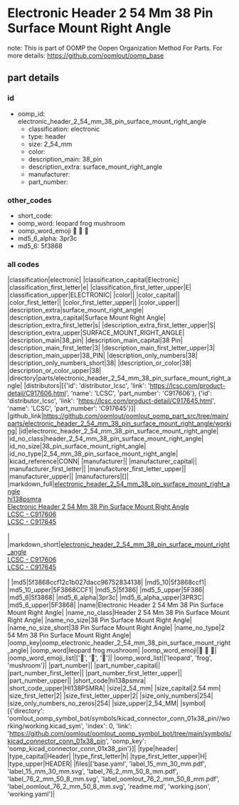 # Electronic Header 2 54 Mm 38 Pin Surface Mount Right Angle  

note: This is part of OOMP the Oopen Organization Method For Parts. For more details: https://github.com/oomlout/oomp_base

##  part details





### id
* oomp_id: electronic_header_2_54_mm_38_pin_surface_mount_right_angle
  * classification: electronic
  * type: header
  * size: 2_54_mm
  * color: 
  * description_main: 38_pin
  * description_extra: surface_mount_right_angle
  * manufacturer: 
  * part_number: 

### other_codes
* short_code: 
* oomp_word: leopard frog mushroom
* oomp_word_emoji :leopard: :frog: :mushroom:
* md5_6_alpha: 3pr3c
* md5_6: 5f3868

### all codes 
|classification|electronic|
|classification_capital|Electronic|
|classification_first_letter|e|
|classification_first_letter_upper|E|
|classification_upper|ELECTRONIC|
|color||
|color_capital||
|color_first_letter||
|color_first_letter_upper||
|color_upper||
|description_extra|surface_mount_right_angle|
|description_extra_capital|Surface Mount Right Angle|
|description_extra_first_letter|s|
|description_extra_first_letter_upper|S|
|description_extra_upper|SURFACE_MOUNT_RIGHT_ANGLE|
|description_main|38_pin|
|description_main_capital|38 Pin|
|description_main_first_letter|3|
|description_main_first_letter_upper|3|
|description_main_upper|38_PIN|
|description_only_numbers|38|
|description_only_numbers_short|38|
|description_or_color|38|
|description_or_color_upper|38|
|directory|parts/electronic_header_2_54_mm_38_pin_surface_mount_right_angle|
|distributors|[{'id': 'distributor_lcsc', 'link': 'https://lcsc.com/product-detail/C917606.html', 'name': 'LCSC', 'part_number': 'C917606'}, {'id': 'distributor_lcsc', 'link': 'https://lcsc.com/product-detail/C917645.html', 'name': 'LCSC', 'part_number': 'C917645'}]|
|github_link|https://github.com/oomlout/oomlout_oomp_part_src/tree/main/parts/electronic_header_2_54_mm_38_pin_surface_mount_right_angle/working|
|id|electronic_header_2_54_mm_38_pin_surface_mount_right_angle|
|id_no_class|header_2_54_mm_38_pin_surface_mount_right_angle|
|id_no_size|38_pin_surface_mount_right_angle|
|id_no_type|2_54_mm_38_pin_surface_mount_right_angle|
|kicad_reference|CONN|
|manufacturer||
|manufacturer_capital||
|manufacturer_first_letter||
|manufacturer_first_letter_upper||
|manufacturer_upper||
|manufacturers|[]|
|markdown_full|[electronic_header_2_54_mm_38_pin_surface_mount_right_angle](https://github.com/oomlout/oomlout_oomp_part_src/tree/main/parts/electronic_header_2_54_mm_38_pin_surface_mount_right_angle/working)<br>[hi138psmra](https://github.com/oomlout/oomlout_oomp_part_src/tree/main/parts/electronic_header_2_54_mm_38_pin_surface_mount_right_angle/working)<br>[Electronic Header 2 54 Mm 38 Pin Surface Mount Right Angle](https://github.com/oomlout/oomlout_oomp_part_src/tree/main/parts/electronic_header_2_54_mm_38_pin_surface_mount_right_angle/working)<br>[LCSC - C917606<br>](https://lcsc.com/product-detail/C917606.html)[LCSC - C917645<br>](https://lcsc.com/product-detail/C917645.html)<br>|
|markdown_short|[electronic_header_2_54_mm_38_pin_surface_mount_right_angle](https://github.com/oomlout/oomlout_oomp_part_src/tree/main/parts/electronic_header_2_54_mm_38_pin_surface_mount_right_angle/working)<br>[LCSC - C917606<br>](https://lcsc.com/product-detail/C917606.html)[LCSC - C917645<br>](https://lcsc.com/product-detail/C917645.html)<br>|
|md5|5f3868ccf12c1b027dacc96752834138|
|md5_10|5f3868ccf1|
|md5_10_upper|5F3868CCF1|
|md5_5|5f386|
|md5_5_upper|5F386|
|md5_6|5f3868|
|md5_6_alpha|3pr3c|
|md5_6_alpha_upper|3PR3C|
|md5_6_upper|5F3868|
|name|Electronic Header 2 54 Mm 38 Pin Surface Mount Right Angle|
|name_no_class|Header 2 54 Mm 38 Pin Surface Mount Right Angle|
|name_no_size|38 Pin Surface Mount Right Angle|
|name_no_size_short|38 Pin Surface Mount Right Angle|
|name_no_type|2 54 Mm 38 Pin Surface Mount Right Angle|
|oomp_key|oomp_electronic_header_2_54_mm_38_pin_surface_mount_right_angle|
|oomp_word|leopard frog mushroom|
|oomp_word_emoji|:leopard: :frog: :mushroom:|
|oomp_word_emoji_list|[':leopard:', ':frog:', ':mushroom:']|
|oomp_word_list|['leopard', 'frog', 'mushroom']|
|part_number||
|part_number_capital||
|part_number_first_letter||
|part_number_first_letter_upper||
|part_number_upper||
|short_code|hi138psmra|
|short_code_upper|HI138PSMRA|
|size|2_54_mm|
|size_capital|2.54 mm|
|size_first_letter|2|
|size_first_letter_upper|2|
|size_only_numbers|254|
|size_only_numbers_no_zeros|254|
|size_upper|2_54_MM|
|symbol|[{'directory': 'oomlout_oomp_symbol_bot/symbols/kicad_connector_conn_01x38_pin//working/working.kicad_sym', 'index': 0, 'link': 'https://github.com/oomlout/oomlout_oomp_symbol_bot/tree/main/symbols/kicad_connector_conn_01x38_pin', 'oomp_key': 'oomp_kicad_connector_conn_01x38_pin'}]|
|type|header|
|type_capital|Header|
|type_first_letter|h|
|type_first_letter_upper|H|
|type_upper|HEADER|
|files|['base.yaml', 'label_15_mm_30_mm.pdf', 'label_15_mm_30_mm.svg', 'label_76_2_mm_50_8_mm.pdf', 'label_76_2_mm_50_8_mm.svg', 'label_oomlout_76_2_mm_50_8_mm.pdf', 'label_oomlout_76_2_mm_50_8_mm.svg', 'readme.md', 'working.json', 'working.yaml']|

